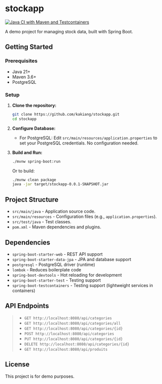 # stockapp

[![Java CI with Maven and Testcontainers](https://github.com/kakiang/stockapp/actions/workflows/maven.yml/badge.svg)](https://github.com/kakiang/stockapp/actions/workflows/maven.yml)

A demo project for managing stock data, built with Spring Boot.

## Getting Started

### Prerequisites

- Java 21+
- Maven 3.6+
- PostgreSQL

### Setup

1. **Clone the repository:**
   ```bash
   git clone https://github.com/kakiang/stockapp.git
   cd stockapp
   ```

2. **Configure Database:**

   - For PostgreSQL:
     Edit `src/main/resources/application.properties` to set your PostgreSQL credentials.
     No configuration needed.

3. **Build and Run:**
   ```bash
   ./mvnw spring-boot:run
   ```

   Or to build:
   ```bash
   ./mvnw clean package
   java -jar target/stockapp-0.0.1-SNAPSHOT.jar
   ```

## Project Structure

- `src/main/java` - Application source code.
- `src/main/resources` - Configuration files (e.g., `application.properties`).
- `src/test/java` - Test classes.
- `pom.xml` - Maven dependencies and plugins.

## Dependencies

- `spring-boot-starter-web` - REST API support
- `spring-boot-starter-data-jpa` - JPA and database support
- `postgresql` - PostgreSQL driver (runtime)
- `lombok` - Reduces boilerplate code
- `spring-boot-devtools` - Hot reloading for development
- `spring-boot-starter-test` - Testing support
- `spring-boot-testcontainers` -  Testing support (lightweight services in containers)

## API Endpoints
> - `GET http://localhost:8080/api/categories`
> - `GET http://localhost:8080/api/categories/all`
> - `GET http://localhost:8080/api/categories/{id}`
> - `POST http://localhost:8080/api/categories`
> - `PUT http://localhost:8080/api/categories/{id}`
> - `DELETE http://localhost:8080/api/categories/{id}`
> - `GET http://localhost:8080/api/produits`

## License

This project is for demo purposes.
